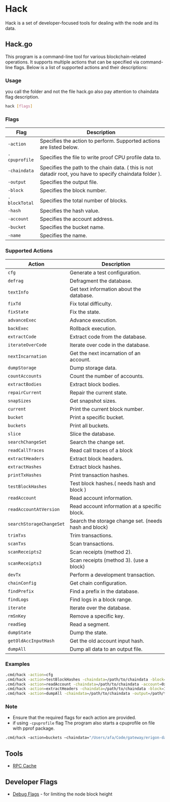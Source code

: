 # Hack

Hack is a set of developer-focused tools for dealing with the node and its data.

## Hack.go
This program is a command-line tool for various blockchain-related operations. It supports multiple actions that can be specified via command-line flags. Below is a list of supported actions and their descriptions:

### Usage

you call the folder and not the file hack.go also pay attention to chaindata flag description.

```sh
hack [flags]
```

### Flags

| Flag           | Description                                                                 |
|----------------|-----------------------------------------------------------------------------|
| `-action`      | Specifies the action to perform. Supported actions are listed below.        |
| `-cpuprofile`  | Specifies the file to write proof CPU profile data to.                      |
| `-chaindata`   | Specifies the path to the chain data. ( this is not datadir root, you have to specify chaindata folder ). |
| `-output`      | Specifies the output file.                                                  |
| `-block`       | Specifies the block number.                                                 |
| `-blockTotal`  | Specifies the total number of blocks.                                       |
| `-hash`        | Specifies the hash value.                                                   |
| `-account`     | Specifies the account address.                                              |
| `-bucket`      | Specifies the bucket name.                                                  |
| `-name`        | Specifies the name.                                                         |

### Supported Actions

| Action                    | Description                                |
|---------------------------|--------------------------------------------|
| `cfg`                     | Generate a test configuration.             |
| `defrag`                  | Defragment the database.                   |
| `textInfo`                | Get text information about the database.   |
| `fixTd`                   | Fix total difficulty.                      |
| `fixState`                | Fix the state.                             |
| `advanceExec`             | Advance execution.                         |
| `backExec`                | Rollback execution.                        |
| `extractCode`             | Extract code from the database.            |
| `iterateOverCode`         | Iterate over code in the database.         |
| `nextIncarnation`         | Get the next incarnation of an account.    |
| `dumpStorage`             | Dump storage data.                         |
| `countAccounts`           | Count the number of accounts.              |
| `extractBodies`           | Extract block bodies.                      |
| `repairCurrent`           | Repair the current state.                  |
| `snapSizes`               | Get snapshot sizes.                        |
| `current`                 | Print the current block number.            |
| `bucket`                  | Print a specific bucket.                   |
| `buckets`                 | Print all buckets.                         |
| `slice`                   | Slice the database.                        |
| `searchChangeSet`         | Search the change set.                     |
| `readCallTraces`          | Read call traces of a block                |
| `extractHeaders`          | Extract block headers.                     |
| `extractHashes`           | Extract block hashes.                      |
| `printTxHashes`           | Print transaction hashes.                  |
| `testBlockHashes`         | Test block hashes.( needs hash and block ) |
| `readAccount`             | Read account information.                  |
| `readAccountAtVersion`    | Read account information at a specific block.|
| `searchStorageChangeSet`  | Search the storage change set. (needs hash and block) |
| `trimTxs`                 | Trim transactions.                         |
| `scanTxs`                 | Scan transactions.                         |
| `scanReceipts2`           | Scan receipts (method 2).                  |
| `scanReceipts3`           | Scan receipts (method 3). (use a block)   |
| `devTx`                   | Perform a development transaction.         |
| `chainConfig`             | Get chain configuration.                   |
| `findPrefix`              | Find a prefix in the database.             |
| `findLogs`                | Find logs in a block range.                |
| `iterate`                 | Iterate over the database.                 |
| `rmSnKey`                 | Remove a specific key.                     |
| `readSeg`                 | Read a segment.                            |
| `dumpState`               | Dump the state.                            |
| `getOldAccInputHash`      | Get the old account input hash.            |
| `dumpAll`                 | Dump all data to an output file.           |

### Examples
```sh
.cmd/hack -action=cfg
.cmd/hack -action=testBlockHashes -chaindata=/path/to/chaindata -block=12345 -hash=0xabc...
.cmd/hack -action=readAccount -chaindata=/path/to/chaindata -account=0xabc...
.cmd/hack -action=extractHeaders -chaindata=/path/to/chaindata -block=12345 -blockTotal=100
.cmd/hack -action=dumpAll -chaindata=/path/to/chaindata -output=/path/to/output
```

### Note
- Ensure that the required flags for each action are provided.
- if using `-cpuprofile` flag The program also starts a cpuprofile on file with pprof package.

```sh
.cmd/hack —action=buckets —chaindata="/Users/afa/Code/gateway/erigon-data/bali-2"
```

## Tools
- [RPC Cache](rpc_cache/README.md)

## Developer Flags
- [Debug Flags](debug/README.md) - for limiting the node block height